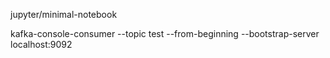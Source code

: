 




jupyter/minimal-notebook





kafka-console-consumer --topic test  --from-beginning --bootstrap-server localhost:9092 

